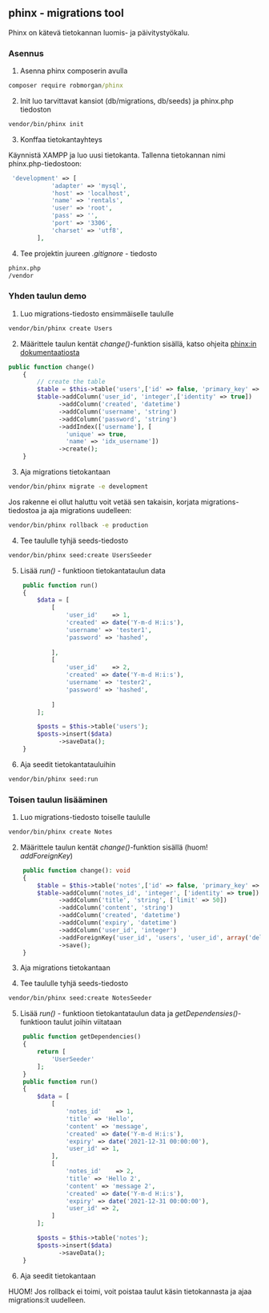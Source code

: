 ## phinx - migrations tool

Phinx on kätevä tietokannan luomis- ja päivitystyökalu. 

### Asennus

1. Asenna phinx composerin avulla

```cmd
composer require robmorgan/phinx
```

2. Init luo tarvittavat kansiot (db/migrations, db/seeds) ja phinx.php tiedoston 

```cmd
vendor/bin/phinx init
```

3. Konffaa tietokantayhteys

Käynnistä XAMPP ja luo uusi tietokanta. Tallenna tietokannan nimi phinx.php-tiedostoon:

```php
 'development' => [
            'adapter' => 'mysql',
            'host' => 'localhost',
            'name' => 'rentals',
            'user' => 'root',
            'pass' => '',
            'port' => '3306',
            'charset' => 'utf8',
        ],
```

4. Tee projektin juureen *.gitignore* - tiedosto

```cmd
phinx.php
/vendor
```

### Yhden taulun demo

1. Luo migrations-tiedosto ensimmäiselle taululle

```cmd
vendor/bin/phinx create Users
```

2. Määrittele taulun kentät *change()*-funktion sisällä, katso ohjeita [phinx:in dokumentaatiosta](https://book.cakephp.org/phinx/0/en/index.html)

```php 
public function change()
    {
        // create the table
        $table = $this->table('users',['id' => false, 'primary_key' => ['user_id']]);
        $table->addColumn('user_id', 'integer',['identity' => true])
              ->addColumn('created', 'datetime')
              ->addColumn('username', 'string')
              ->addColumn('password', 'string')
              ->addIndex(['username'], [
                'unique' => true,
                'name' => 'idx_username'])
              ->create();
    }
```

3. Aja migrations tietokantaan

```cmd
vendor/bin/phinx migrate -e development
```

Jos rakenne ei ollut haluttu voit vetää sen takaisin, korjata migrations-tiedostoa ja aja migrations uudelleen:

```cmd
vendor/bin/phinx rollback -e production
```

4. Tee taululle tyhjä seeds-tiedosto

```cmd
vendor/bin/phinx seed:create UsersSeeder
```

5. Lisää *run()* - funktioon tietokantataulun data

```php
    public function run()
    {
        $data = [
            [
                'user_id'    => 1,
                'created' => date('Y-m-d H:i:s'),
                'username' => 'tester1',
                'password' => 'hashed',
        
            ],
            [
                'user_id'    => 2,
                'created' => date('Y-m-d H:i:s'),
                'username' => 'tester2',
                'password' => 'hashed',
        
            ]
        ];

        $posts = $this->table('users');
        $posts->insert($data)
              ->saveData();
    }
```

6. Aja seedit tietokantatauluihin

```cmd
vendor/bin/phinx seed:run   
```

### Toisen taulun lisääminen

1. Luo migrations-tiedosto toiselle taululle

```cmd
vendor/bin/phinx create Notes
```

2. Määrittele taulun kentät *change()*-funktion sisällä (huom! *addForeignKey*) 

```php
    public function change(): void
    {
        $table = $this->table('notes',['id' => false, 'primary_key' => ['notes_id']]);
        $table->addColumn('notes_id', 'integer', ['identity' => true])
              ->addColumn('title', 'string', ['limit' => 50])
              ->addColumn('content', 'string')
              ->addColumn('created', 'datetime')
              ->addColumn('expiry', 'datetime')
              ->addColumn('user_id', 'integer')
              ->addForeignKey('user_id', 'users', 'user_id', array('delete'=> 'CASCADE', 'update'=> 'NO_ACTION'))
              ->save();
    }
```

3. Aja migrations tietokantaan

4. Tee taululle tyhjä seeds-tiedosto

```cmd
vendor/bin/phinx seed:create NotesSeeder
```

5. Lisää *run()* - funktioon tietokantataulun data ja *getDependensies()*-funktioon taulut joihin viitataan

```php
    public function getDependencies()
    {
        return [
            'UserSeeder'
        ];
    }
    public function run()
    {
        $data = [
            [
                'notes_id'    => 1,
                'title' => 'Hello',
                'content' => 'message',
                'created' => date('Y-m-d H:i:s'),
                'expiry' => date('2021-12-31 00:00:00'), 
                'user_id' => 1,
            ],
            [
                'notes_id'    => 2,
                'title' => 'Hello 2',
                'content' => 'message 2',
                'created' => date('Y-m-d H:i:s'),
                'expiry' => date('2021-12-31 00:00:00'), 
                'user_id' => 2,
            ]
        ];

        $posts = $this->table('notes');
        $posts->insert($data)
              ->saveData();
    }
```

6. Aja seedit tietokantaan

HUOM! Jos rollback ei toimi, voit poistaa taulut käsin tietokannasta ja ajaa migrations:it uudelleen.
